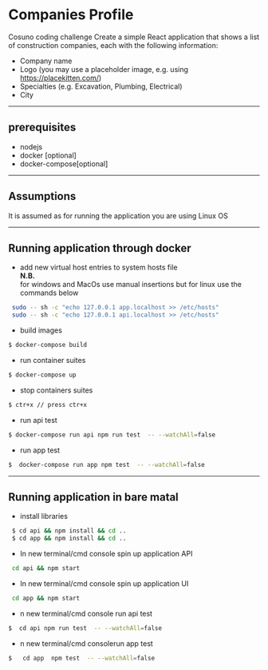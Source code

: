 # Companies Profile
Cosuno coding challenge
Create a simple React application that shows a list of construction companies, each with the
following information:
- Company name
- Logo (you may use a placeholder image, e.g. using https://placekitten.com/)
- Specialties (e.g. Excavation, Plumbing, Electrical)
- City
***
## prerequisites
- nodejs
- docker [optional]
- docker-compose[optional]  
***
## Assumptions
It is assumed as for running the application you are using Linux OS
***
## Running application through docker
- add new virtual host entries to system hosts file  
 **N.B.**   
for windows and MacOs use manual insertions but for linux use the commands below
```bash
 sudo -- sh -c "echo 127.0.0.1 app.localhost >> /etc/hosts" 
 sudo -- sh -c "echo 127.0.0.1 api.localhost >> /etc/hosts"
```
- build images
```bash
$ docker-compose build
```  
- run container suites  
```bash
$ docker-compose up
```  
- stop containers suites
```bash
$ ctr+x // press ctr+x
```  
- run api test
```bash
$ docker-compose run api npm run test  -- --watchAll=false
```
- run app test
```bash
$  docker-compose run app npm test  -- --watchAll=false
```
***
## Running application in bare matal
- install libraries
```bash
 $ cd api && npm install && cd ..
 $ cd app && npm install && cd ..
```
- In new terminal/cmd console spin up application API
```bash
 cd api && npm start
```
- In new terminal/cmd console spin up application UI
```bash
 cd app && npm start
```
- n new terminal/cmd console run api test
```bash
$  cd api npm run test  -- --watchAll=false
```
- n new terminal/cmd consolerun app test
```bash
$   cd app  npm test  -- --watchAll=false
```
